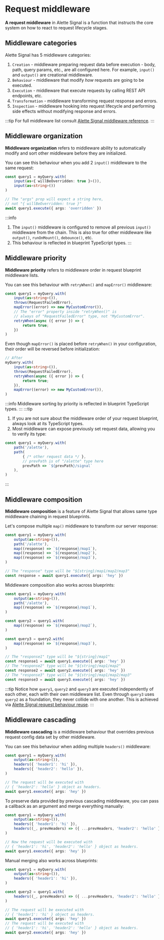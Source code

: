 # Request middleware
**A request middleware** in Alette Signal is a function that instructs
the core system on how to react to request lifecycle stages.

## Middleware categories
Alette Signal has 5 middleware categories:
1. `Creation` - middleware preparing request data before execution - body, path, query
params, etc., are all configured here. For example, `input()` and `output()` are 
creational middleware.
2. `Behaviour` - middleware that modify _how_ requests are going to be executed. 
3. `Execution` - middleware that execute requests by calling REST API endpoints, etc.
4. `Transformation` - middleware transforming request response and errors.
5. `Inspection` - middleware hooking into request lifecycle and performing
side effects without modifying response and errors.

:::tip
For full middleware list consult [Alette Signal middleware reference](../middleware-reference/how-to).
:::

## Middleware organization
**Middleware organization** refers to middleware ability to automatically modify and 
sort other middleware before they are initialized.

You can see this behaviour when you add 2 `input()` middleware 
to the same request:
```ts
const query1 = myQuery.with(
    input(as<{ willBeOverridden: true }>()),
    input(as<string>())
)

// The "args" prop will expect a string here,
// not "{ willBeOverridden: true }"
await query1.execute({ args: 'overridden' })
```

:::info
1. The `input()` middleware is configured to remove all previous `input()`
middleware from the chain. This is also true for other middleware like `output()`,
`runOnMount()`, `debounce()`, etc.
2. This behaviour is reflected in blueprint TypeScript types.
:::

## Middleware priority
**Middleware priority** refers to middleware order in 
request blueprint middleware lists. 

You can see this behaviour
with `retryWhen()` and `mapError()` middleware:

```ts
const query1 = myQuery.with(
    input(as<string>()),
    throws(RequestFailedError),
    mapError((error) => new MyCustomError()),
    // The "error" property inside "retryWhen()" is
    // always of "RequestFailedError" type, not "MyCustomError".
    retryWhen(async ({ error }) => {
        return true;
    })
)
```

Even though `mapError()` is placed before `retryWhen()` in
your configuration, their order will be reversed before initialization:
```ts
// After 
myQuery.with(
    input(as<string>()),
    throws(RequestFailedError),
    retryWhen(async ({ error }) => {
        return true;
    }),
    mapError((error) => new MyCustomError()),
)
```
:::info
Middleware sorting by priority is reflected in blueprint TypeScript types.
:::
:::tip
1. If you are not sure about the middleware order of your request blueprint,
always look at its TypeScript types.
2. Most middleware can expose previously set request data,
allowing you to verify its type:
```ts
const query1 = myQuery.with(
    path('/alette'),
    path(
        { /* other request data */ },
        // prevPath is of "/alette" type here
        prevPath => `${prevPath}/signal`
    ),
)
```
:::

## Middleware composition
**Middleware composition** is a feature of Alette Signal that allows same type middleware
chaining in request blueprints. 

Let's compose multiple `map()` middleware to transform our 
server response:
```ts
const query1 = myQuery.with(
    output(as<string>()),
    path('/alette'),
    map((response) => `${response}/map1`),
    map((response) => `${response}/map2`),
    map((response) => `${response}/map3`),
)

// The "response" type will be "${string}/map1/map2/map3"
const response = await query1.execute({ args: 'hey' })
```

Middleware composition also works across blueprints:
```ts
const query1 = myQuery.with(
    output(as<string>()),
    path('/alette'),
    map((response) => `${response}/map1`),
)

const query2 = query1.with(
    map((response) => `${response}/map2`),
)

const query3 = query2.with(
    map((response) => `${response}/map3`),
)

// The "response1" type will be "${string}/map1"
const response1 = await query1.execute({ args: 'hey' })
// The "response2" type will be "${string}/map1/map2"
const response2 = await query2.execute({ args: 'hey' })
// The "response3" type will be "${string}/map1/map2/map3"
const response3 = await query3.execute({ args: 'hey' })
```
:::tip
Notice how `query1`, `query2` and `query3` are executed independently
of each other, each with their own middleware list. Even through `query3`
uses `query2` as a foundation, they never collide with one another. This is 
achieved via [Alette Signal request behaviour reuse](configuring-requests/#reusing-request-behaviour).
:::

## Middleware cascading
**Middleware cascading** is a middleware behaviour that overrides previous 
request config data set by other middleware. 

You can see this behaviour when adding multiple `headers()` middleware:
```ts
const query1 = myQuery.with(
    output(as<string>()),
    headers({ 'header1': 'hi' }),
    headers({ 'header2': 'hello' }),
)

// The request will be executed with
// { 'header2': 'hello' } object as headers.
await query1.execute({ args: 'hey' })
```

To preserve data provided by previous cascading middleware, you can pass
a callback as an argument and merge everything manually:
```ts
const query1 = myQuery.with(
    output(as<string>()),
    headers({ 'header1': 'hi' }),
    headers((_, prevHeaders) => ({ ...prevHeaders, 'header2': 'hello' })),
)

// Now the request will be executed with
// { 'header1': 'hi', 'header2': 'hello' } object as headers.
await query1.execute({ args: 'hey' })
```

Manual merging also works across blueprints: 
```ts
const query1 = myQuery.with(
    output(as<string>()),
    headers({ 'header1': 'hi' }),
)

const query2 = query1.with(
    headers((_, prevHeaders) => ({ ...prevHeaders, 'header2': 'hello' })),
)

// The request will be executed with
// { 'header1': 'hi' } object as headers.
await query1.execute({ args: 'hey' })
// The request will be executed with
// { 'header1': 'hi', 'header2': 'hello' } object as headers.
await query2.execute({ args: 'hey' })
```